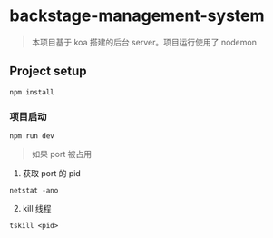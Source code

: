 # backstage-management-system
> 本项目基于 koa 搭建的后台 server。项目运行使用了 nodemon

## Project setup
```
npm install
```

### 项目启动
```
npm run dev
```
> 如果 port 被占用
1. 获取 port 的 pid
```
netstat -ano
```
2. kill 线程
```
tskill <pid>
```
